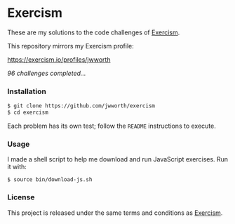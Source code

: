 # Exercism

These are my solutions to the code challenges of [Exercism](http://exercism.io).

This repository mirrors my Exercism profile:

https://exercism.io/profiles/jwworth

_96 challenges completed..._

### Installation

```sh
$ git clone https://github.com/jwworth/exercism
$ cd exercism
```

Each problem has its own test; follow the `README` instructions to execute.

### Usage

I made a shell script to help me download and run JavaScript exercises. Run it
with:

```
$ source bin/download-js.sh
```

### License

This project is released under the same terms and conditions as
[Exercism](http://exercism.io).
